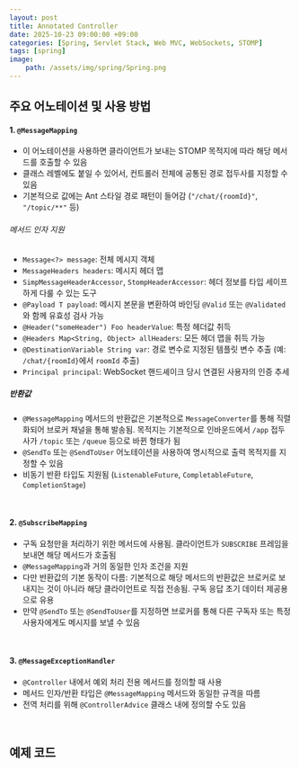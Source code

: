 ```yaml
---
layout: post
title: Annotated Controller
date: 2025-10-23 09:00:00 +09:00
categories: [Spring, Servlet Stack, Web MVC, WebSockets, STOMP]
tags: [spring]
image:
    path: /assets/img/spring/Spring.png
---
```


##  주요 어노테이션 및 사용 방법

#### 1. `@MessageMapping`

- 이 어노테이션을 사용하면 클라이언트가 보내는 STOMP 목적지에 따라 해당 메서드를 호출할 수 있음
- 클래스 레벨에도 붙일 수 있어서, 컨트롤러 전체에 공통된 경로 접두사를 지정할 수 있음
- 기본적으로 값에는 Ant 스타일 경로 패턴이 들어감 (`"/chat/{roomId}"`, `"/topic/**"` 등)

###### 메서드 인자 지원

- `Message<?> message`: 전체 메시지 객체
- `MessageHeaders headers`: 메시지 헤더 맵
- `SimpMessageHeaderAccessor`, `StompHeaderAccessor`: 헤더 정보를 타입 세이프하게 다룰 수 있는 도구
- `@Payload T payload`: 메시지 본문을 변환하여 바인딩 `@Valid` 또는 `@Validated`와 함께 유효성 검사 가능
- `@Header("someHeader") Foo headerValue`: 특정 헤더값 취득
- `@Headers Map<String, Object> allHeaders`: 모든 헤더 맵을 취득 가능
- `@DestinationVariable String var`: 경로 변수로 지정된 템플릿 변수 추출 (예: `/chat/{roomId}`에서 `roomId` 추출)
- `Principal principal`: WebSocket 핸드셰이크 당시 연결된 사용자의 인증 추세

##### 반환값

- `@MessageMapping` 메서드의 반환값은 기본적으로 `MessageConverter`를 통해 직렬화되어 브로커 채널을 통해 발송됨. 목적지는 기본적으로 인바운드에서 `/app` 접두사가 `/topic` 또는 `/queue` 등으로 바뀐 형태가 됨
- `@SendTo` 또는 `@SendToUser` 어노테이션을 사용하여 명시적으로 출력 목적지를 지정할 수 있음
- 비동기 반환 타입도 지원됨 (`ListenableFuture`, `CompletableFuture`, `CompletionStage`)

<br>

#### 2. `@SubscribeMapping`

- 구독 요청만을 처리하기 위한 메서드에 사용됨. 클라이언트가 `SUBSCRIBE` 프레임을 보내면 해당 메서드가 호출됨
- `@MessageMapping`과 거의 동일한 인자 조건을 지원
- 다만 반환값의 기본 동작이 다름: 기본적으로 해당 메서드의 반환값은 브로커로 보내지는 것이 아니라 해당 클라이언트로 직접 전송됨. 구독 응답 초기 데이터 제공용으로 유용
- 만약 `@SendTo` 또는 `@SendToUser`를 지정하면 브로커를 통해 다른 구독자 또는 특정 사용자에게도 메시지를 보낼 수 있음

<br>

#### 3. `@MessageExceptionHandler`

- `@Controller` 내에서 예외 처리 전용 메서드를 정의할 때 사용
- 메서드 인자/반환 타입은 `@MessageMapping` 메서드와 동일한 규격을 따름
- 전역 처리를 위해 `@ControllerAdvice` 클래스 내에 정의할 수도 있음

<br>

## 예제 코드